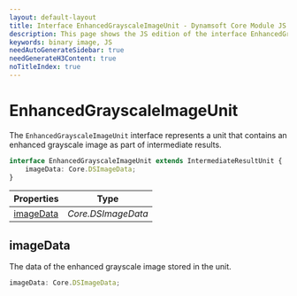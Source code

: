 ```yaml
---
layout: default-layout
title: Interface EnhancedGrayscaleImageUnit - Dynamsoft Core Module JS Edition API Reference
description: This page shows the JS edition of the interface EnhancedGrayscaleImageUnit in Dynamsoft Core Module.
keywords: binary image, JS
needAutoGenerateSidebar: true
needGenerateH3Content: true
noTitleIndex: true
---
```


# EnhancedGrayscaleImageUnit

The `EnhancedGrayscaleImageUnit` interface represents a unit that contains an enhanced grayscale image as part of intermediate results.

```typescript
interface EnhancedGrayscaleImageUnit extends IntermediateResultUnit {
    imageData: Core.DSImageData;
}
```

| Properties               | Type |
|----------------------|-------------|
| [imageData](#imagedata) | *Core.DSImageData* |

## imageData

The data of the enhanced grayscale image stored in the unit.

```typescript
imageData: Core.DSImageData;
```